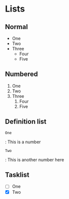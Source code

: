 # Lists

## Normal

- One
- Two
- Three
    * Four
    * Five

## Numbered

1. One
2. Two
3. Three
    1. Four
    2. Five

## Definition list

`One`

:   This is a number

`Two`

:   This is another number here

## Tasklist

- [ ] One
- [x] Two
